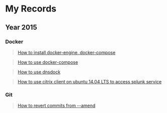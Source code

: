 # My Records

## Year 2015

### Docker

> [How to install docker-engine, docker-compose](record/2015_11_25_11_35.md)

> [How to use docker-compose](record/2015_11_25_13_59.md)

> [How to use dnsdock](record/2015_11_26_12_38.md)

> [How to use citrix client on ubuntu 14.04 LTS to access splunk service](record/2015_12_03_15_56.md)

### Git

> [How to revert commits from --amend](record/2015_12_11_17_37.md)
